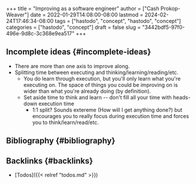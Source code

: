 +++
title = "Improving as a software engineer"
author = ["Cash Prokop-Weaver"]
date = 2022-01-29T14:08:00-08:00
lastmod = 2024-02-24T17:46:34-08:00
tags = ["hastodo", "concept", "hastodo", "concept"]
categories = ["hastodo", "concept"]
draft = false
slug = "3442bdf5-97f0-496e-9d8c-3c368e9ea517"
+++

## Incomplete ideas {#incomplete-ideas}

-   There are more than one axis to improve along.
-   Splitting time between executing and thinking/learning/reading/etc.
    -   You do learn through execution, but you'll only learn what you're executing on. The space of things you could be improving on is wider than what you're already doing (by definition).
    -   Set aside time to think and learn -- don't fill all your time with heads-down execution time
        -   1:1 split? Sounds extereme (How will I get anything done?) but encourages you to really focus during execution time and forces you to think/learn/read/etc.


## Bibliography {#bibliography}

<style>.csl-entry{text-indent: -1.5em; margin-left: 1.5em;}</style><div class="csl-bib-body">
</div>


## Backlinks {#backlinks}

-   [Todos]({{< relref "todos.md" >}})
